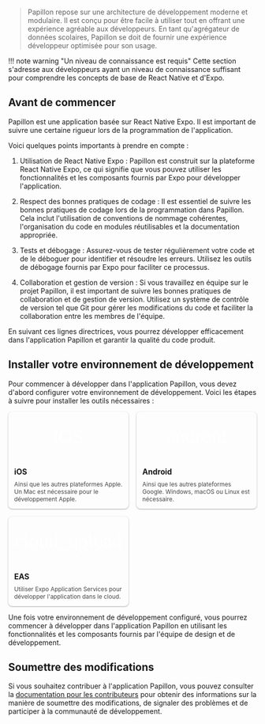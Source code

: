 # Introduction à Papillon

> Papillon repose sur une architecture de développement moderne et modulaire. Il est conçu pour être facile à utiliser tout en offrant une expérience agréable aux développeurs. En tant qu'agrégateur de données scolaires, Papillon se doit de fournir une expérience développeur optimisée pour son usage.

!!! note warning "Un niveau de connaissance est requis"
    Cette section s'adresse aux développeurs ayant un niveau de connaissance suffisant pour comprendre les concepts de base de React Native et d'Expo.

## Avant de commencer

Papillon est une application basée sur React Native Expo. Il est important de suivre une certaine rigueur lors de la programmation de l'application.

Voici quelques points importants à prendre en compte :

1. Utilisation de React Native Expo : Papillon est construit sur la plateforme React Native Expo, ce qui signifie que vous pouvez utiliser les fonctionnalités et les composants fournis par Expo pour développer l'application.

2. Respect des bonnes pratiques de codage : Il est essentiel de suivre les bonnes pratiques de codage lors de la programmation dans Papillon. Cela inclut l'utilisation de conventions de nommage cohérentes, l'organisation du code en modules réutilisables et la documentation appropriée.

3. Tests et débogage : Assurez-vous de tester régulièrement votre code et de le déboguer pour identifier et résoudre les erreurs. Utilisez les outils de débogage fournis par Expo pour faciliter ce processus.

4. Collaboration et gestion de version : Si vous travaillez en équipe sur le projet Papillon, il est important de suivre les bonnes pratiques de collaboration et de gestion de version. Utilisez un système de contrôle de version tel que Git pour gérer les modifications du code et faciliter la collaboration entre les membres de l'équipe.

En suivant ces lignes directrices, vous pourrez développer efficacement dans l'application Papillon et garantir la qualité du code produit.

## Installer votre environnement de développement

Pour commencer à développer dans l'application Papillon, vous devez d'abord configurer votre environnement de développement. Voici les étapes à suivre pour installer les outils nécessaires :

<div class="cards">
  <a href="/development/app/ios" class="card">
    <span class="material-symbols-outlined">
      iOS
    </span>
    <h3>iOS</h3>
    <p>
        Ainsi que les autres plateformes Apple. Un Mac est nécessaire pour le développement Apple.
    </p>
  </a>
  <a href="/development/app/android" class="card">
    <span class="material-symbols-outlined">
      android
    </span>
    <h3>Android</h3>
    <p>
        Ainsi que les autres plateformes Google. Windows, macOS ou Linux est nécessaire.
    </p>
  </a>
  <a href="/development/app/eas" class="card">
    <span class="material-symbols-outlined">
      cloud_upload
    </span>
    <h3>EAS</h3>
    <p>
      Utiliser Expo Application Services pour développer l'application dans le cloud.
    </p>
  </a>
</div>

Une fois votre environnement de développement configuré, vous pourrez commencer à développer dans l'application Papillon en utilisant les fonctionnalités et les composants fournis par l'équipe de design et de développement.

## Soumettre des modifications

Si vous souhaitez contribuer à l'application Papillon, vous pouvez consulter la [documentation pour les contributeurs](../contribute/intro.md) pour obtenir des informations sur la manière de soumettre des modifications, de signaler des problèmes et de participer à la communauté de développement.


<style>
  @import url('https://fonts.googleapis.com/css2?family=Material+Symbols+Outlined');

  .material-symbols-outlined {
    font-family: 'Material Symbols Outlined';
    font-weight: normal;
    font-style: normal;
    font-size: 24px;  /* Preferred icon size */
    display: inline-block;
    line-height: 1;
    text-transform: none;
    letter-spacing: normal;
    word-wrap: normal;
    white-space: nowrap;
    direction: ltr;
  }

  #_1, h1 {
    visibility: hidden;
  }
  .head_container {
    display: flex;
    align-items: center;
    justify-content: flex-start;
    gap: 16px;
    margin-bottom: 24px;
    margin-top: -78px;
  }
  .logo_main {
    width: 60px;
    height: 60px;
  }
  .head_title {
    display: flex;
    flex-direction: column;
    gap: 4px;
  }
  .head_title_1 {
    margin: 0;
    font-size: 1.3em;
    line-height: 1.2;
    font-weight: bold;
  }

  .head_title_2 {
    margin: 0;
    font-size: 1em;
    line-height: 1.2;
    opacity: 0.7;
  }

  .cards {
    display: grid;
    grid-template-columns: repeat(auto-fill, minmax(200px, 1fr));
    gap: 16px;
  }

  .card {
    display: flex;
    flex-direction: column;
    gap: 0px;
    padding: 0px;
    border-radius: 8px;

    background-color: var(--md-admonition-bg-color);
    border: 1px solid var(--md-default-fg-color--lighter);

    text-decoration: none;
    color: var(--md-default-fg-color);

    overflow: hidden;

    box-shadow: 0px 1px 3px #00000055;
  }

  .card:hover {
    box-shadow: 0px 2px 6px #00000055;
    transform: translateY(-2px);
  }

  .card * {
    margin: 0;
    padding: 0;
    text-decoration: none;
    color: var(--md-default-fg-color);
  }

  .card .material-symbols-outlined {
    padding: 10px;
    background-color: var(--md-primary-fg-color);

    height: 80px;

    display: flex;
    align-items: center;
    justify-content: center;
    
    color: #fff;
    font-size: 40px;
  }

  .card_secondary .material-symbols-outlined {
    background-color: var(--md-default-fg-color--lightest);
    color: var(--md-admonition-fg-color);
  }

  .card h3 {
    font-size: 1.1em;
    font-weight: bold;
    text-align: left;
    margin: 12px 12px;
    padding: 0;
    margin-bottom: 8px;
  }

  .card p {
    font-size: 0.85em;
    opacity: 0.8;
    text-align: left;
    margin: 0 12px;
    padding: 0;
    margin-bottom: 12px;
  }
</style>

